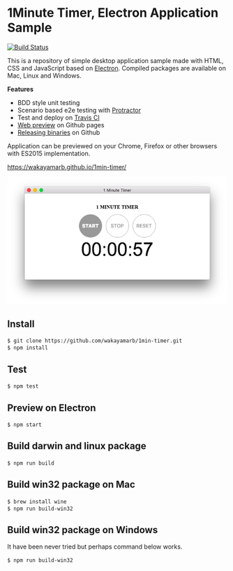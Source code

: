 # 1Minute Timer, Electron Application Sample

[![Build Status](https://travis-ci.org/wakayamarb/1min-timer.svg?branch=master)](https://travis-ci.org/wakayamarb/1min-timer)

This is a repository of simple desktop application sample made with HTML, CSS and JavaScript based on [Electron](http://electron.atom.io/). Compiled packages are available on Mac, Linux and Windows.

**Features**
- BDD style unit testing
- Scenario based e2e testing with [Protractor](http://www.protractortest.org/#/)
- Test and deploy on [Travis CI](https://travis-ci.org/wakayamarb/1min-timer)
- [Web preview](https://wakayamarb.github.io/1min-timer/) on Github pages
- [Releasing binaries](https://github.com/wakayamarb/1min-timer/releases) on Github

Application can be previewed on your Chrome, Firefox or other browsers with ES2015 implementation.

https://wakayamarb.github.io/1min-timer/

![screenshot-01](./images/screenshot-01.png)

## Install

```
$ git clone https://github.com/wakayamarb/1min-timer.git
$ npm install
```

## Test

```
$ npm test
```

## Preview on Electron

```
$ npm start
```

## Build darwin and linux package

```
$ npm run build
```

## Build win32 package on Mac

```
$ brew install wine
$ npm run build-win32
```

## Build win32 package on Windows

It have been never tried but perhaps command below works.
```
$ npm run build-win32
```
